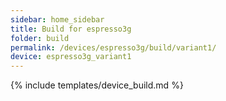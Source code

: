 ```yaml
---
sidebar: home_sidebar
title: Build for espresso3g
folder: build
permalink: /devices/espresso3g/build/variant1/
device: espresso3g_variant1
---
```

{% include templates/device_build.md %}
